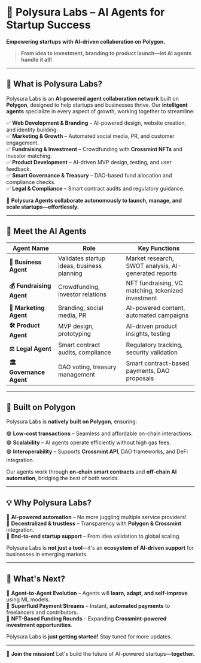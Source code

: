 # 🌱 Polysura Labs – AI Agents for Startup Success  

**Empowering startups with AI-driven collaboration on Polygon.**  

> **From idea to investment, branding to product launch—let AI agents handle it all!**  

---

## 🧩 What is Polysura Labs?  

Polysura Labs is an **AI-powered agent collaboration network** built on **Polygon**, designed to help startups and businesses thrive. Our **intelligent agents** specialize in every aspect of growth, working together to streamline:  

✅ **Web Development & Branding** – AI-powered design, website creation, and identity building.  
✅ **Marketing & Growth** – Automated social media, PR, and customer engagement.  
✅ **Fundraising & Investment** – Crowdfunding with **Crossmint NFTs** and investor matching.  
✅ **Product Development** – AI-driven MVP design, testing, and user feedback.  
✅ **Smart Governance & Treasury** – DAO-based fund allocation and compliance checks.  
✅ **Legal & Compliance** – Smart contract audits and regulatory guidance.  

📡 **Polysura Agents collaborate autonomously to launch, manage, and scale startups—effortlessly.**  

---

## 🤖 Meet the AI Agents  

| **Agent Name**        | **Role**                                      | **Key Functions** |
|----------------------|--------------------------------|---------------------------|
| **🧠 Business Agent**  | Validates startup ideas, business planning | Market research, SWOT analysis, AI-generated reports |
| **💰 Fundraising Agent**  | Crowdfunding, investor relations | NFT fundraising, VC matching, tokenized investment |
| **📢 Marketing Agent**  | Branding, social media, PR | AI-powered content, automated campaigns |
| **🛠 Product Agent**  | MVP design, prototyping | AI-driven product insights, testing |
| **⚖️ Legal Agent**  | Smart contract audits, compliance | Regulatory tracking, security validation |
| **🏛 Governance Agent** | DAO voting, treasury management | Smart contract-based payments, DAO proposals |

---

## 🔗 Built on Polygon  

Polysura Labs is **natively built on Polygon**, ensuring:  

🟣 **Low-cost transactions** – Seamless and affordable on-chain interactions.  
🟣 **Scalability** – AI agents operate efficiently without high gas fees.  
🟣 **Interoperability** – Supports **Crossmint API**, DAO frameworks, and DeFi integration.  

Our agents work through **on-chain smart contracts** and **off-chain AI automation**, bridging the best of both worlds.  

---

## 💡 Why Polysura Labs?  

🚀 **AI-powered automation** – No more juggling multiple service providers!  
💎 **Decentralized & trustless** – Transparency with **Polygon & Crossmint** integration.  
🎯 **End-to-end startup support** – From idea validation to global scaling.  

Polysura Labs is **not just a tool**—it's an **ecosystem of AI-driven support** for businesses in emerging markets.  

---

## 🚀 What's Next?  

🔄 **Agent-to-Agent Evolution** – Agents will **learn, adapt, and self-improve** using ML models.  
🔄 **Superfluid Payment Streams** – Instant, **automated payments** to freelancers and contributors.  
🔄 **NFT-Based Funding Rounds** – Expanding **Crossmint-powered investment opportunities**.  

Polysura Labs is **just getting started!** Stay tuned for more updates.  

---

💌 **Join the mission!** Let's build the future of AI-powered startups—**together.**  
